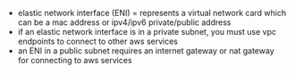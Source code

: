 - elastic network interface (ENI) = represents a virtual network card which can be a mac address or ipv4/ipv6 private/public address
- if an elastic network interface is in a private subnet, you must use vpc endpoints to connect to other aws services
- an ENI in a public subnet requires an internet gateway or nat gateway for connecting to aws services
